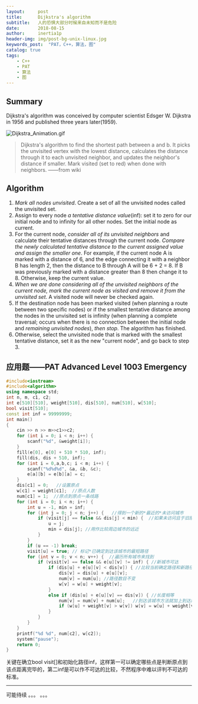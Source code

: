 ```yaml
---
layout:     post
title:      Dijkstra's algorithm
subtitle:   人的恐惧大部分时候来自未知而不是危险
date:       2018-08-15
author:     inertia1p
header-img: img/post-bg-unix-linux.jpg
keywords_post:  "PAT，C++，算法，图"
catalog: true
tags:
    - C++
    - PAT
    - 算法
    - 图
---
```


## Summary

Dijkstra's  algorithm was conceived by computer scientist Edsger W. Dijkstra in 1956 and published three years later(1959).  

![Dijkstra_Animation.gif](https://inertia1p.github.io\img_post\Dijkstra_Animation.gif)

>Dijkstra's algorithm to find the shortest path between a and b. It picks the unvisited vertex with the lowest distance, calculates the distance through it to each unvisited neighbor, and updates the neighbor's distance if smaller. Mark visited (set to red) when done with neighbors.   ——from wiki

## Algorithm

1. *Mark all nodes unvisited*. Create a set of all the unvisited nodes called the unvisited set.
2. Assign to every node *a tentative distance value*(inf): set it to zero for our initial node and to infinity for all other nodes. Set the initial node as current.
3. For the current node, *consider all of its unvisited neighbors* and calculate their tentative distances through the current node. *Compare the newly calculated tentative distance to the current assigned value and assign the smaller one*. For example, if the current node A is marked with a distance of 6, and the edge connecting it with a neighbor B has length 2, then the distance to B through A will be 6 + 2 = 8. If B was previously marked with a distance greater than 8 then change it to 8. Otherwise, keep the current value.
4. *When we are done considering all of the unvisited neighbors of the current node, mark the current node as visited and remove it from the unvisited set*. A visited node will never be checked again.
5. If the destination node has been marked visited (when planning a route between two specific nodes) or if the smallest tentative distance among the nodes in the unvisited set is infinity (when planning a complete traversal; occurs when there is no connection between the initial node and *remaining unvisited nodes*), *then stop*. The algorithm has finished.
6. Otherwise, select the unvisited node that is marked with the smallest tentative distance, set it as the new "current node", and go back to step 3.

## 应用题——PAT Advanced Level 1003 Emergency

```c++
#include<iostream>
#include<algorithm>
using namespace std;
int n, m, c1, c2;
int e[510][510], weight[510], dis[510], num[510], w[510];
bool visit[510];
const int inf = 99999999;
int main()
{
	cin >> n >> m>>c1>>c2;
	for (int i = 0; i < n; i++) {
		scanf("%d", &weight[i]);
	}
	fill(e[0], e[0] + 510 * 510, inf);
	fill(dis, dis + 510, inf);
	for (int i = 0,a,b,c; i < m; i++) {
		scanf("%d%d%d", &a, &b, &c);
		e[a][b] = e[b][a] = c;
	}
	dis[c1] = 0;   //设置原点
	w[c1] = weight[c1];  //原点人数
	num[c1] = 1;  //原点到原点一条线路
	for (int i = 0; i < n; i++) {
		int u = -1, min = inf;    
		for (int j = 0; j < n; j++) {   //得到一个新的*最近的*未访问城市  
			if (visit[j] == false && dis[j] < min) {  //如果未访问且于旧原点可达  
				u = j;
				min = dis[j]; //用作比较周边城市的远近    
			}
		}
		if (u == -1) break;  
		visit[u] = true; // 标记*已确定到达该城市的最短路径   
		for (int v = 0; v < n; v++) {  //遍历所有城市来找到     
			if (visit[v] == false && e[u][v] != inf) { //新城市可达     
				if (dis[u] + e[u][v] < dis[v]) { //比较当前确定路径和新路径大小     
					dis[v] = dis[u] + e[u][v];
					num[v] = num[u]; //路径数目不变    
					w[v] = w[u] + weight[v];
				}
				else if (dis[u] + e[u][v] == dis[v]) { //长度相等    
					num[v] = num[v] + num[u];   //到达该城市方法就加上到达前一座城市的方法
					if (w[u] + weight[v] > w[v]) w[v] = w[u] + weight[v]; //比较两种方法的最大人数
				}
			}
		}
	}
	printf("%d %d", num[c2], w[c2]);
	system("pause");
	return 0;
}
```

关键在确立bool visit[]和初始化路径inf，这样第一可以确定哪些点是判断原点到该点距离完毕的，第二inf是可以作不可达的比较，不然程序中难以评判不可达的标准。

---

可能待续 。。。   。。。
